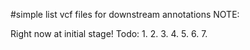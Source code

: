 #simple
list vcf files for downstream annotations
NOTE:

Right now at initial stage!
Todo:
1.
2.
3.
4.
5.
6.
7.
